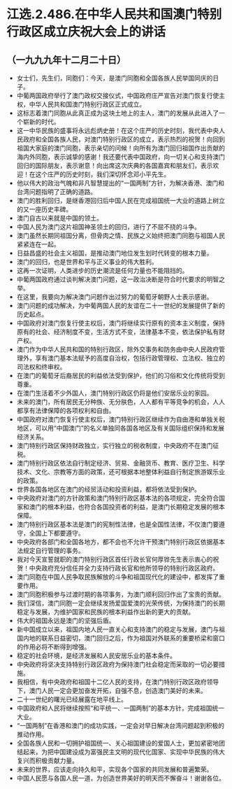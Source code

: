 # 江选.2.486.在中华人民共和国澳门特别行政区成立庆祝大会上的讲话
## （一九九九年十二月二十日）
- 女士们，先生们，同胞们：今天，是澳门同胞和全国各族人民举国同庆的日子。
- 中葡两国政府举行了澳门政权交接仪式，中国政府庄严宣告对澳门恢复行使主权，中华人民共和国澳门特别行政区正式成立。
- 这标志着澳门同胞从此真正成为这块土地上的主人，澳门的发展从此进入了一个崭新的时代。
- 这一中华民族的盛事将永远彪炳史册！在这个庄严的历史时刻，我代表中央人民政府和全国各族人民，对澳门特别行政区的成立，表示热烈的祝贺！向回到祖国大家庭的澳门同胞，表示亲切的问候！向所有为澳门回归祖国作出贡献的海内外同胞，表示诚挚的感谢！我还要代表中国政府，向一切关心和支持澳门回归的国际朋友，表示谢意！向出席这次庆典的各国嘉宾和朋友们，表示欢迎！在这个庄严的历史时刻，我们深切怀念邓小平先生。
- 他以伟大的政治气魄和非凡智慧提出的“一国两制”方针，为解决香港、澳门和台湾问题指明了正确的道路。
- 澳门的胜利回归，是继香港回归后中国人民在完成祖国统一大业的道路上树立的又一座历史丰碑。
- 澳门自古以来就是中国的领土。
- 中国人民为澳门这片祖国神圣领土的回归，进行了不屈不挠的斗争。
- 澳门虽然长期同祖国分离，但骨肉之情、民族之义始终把澳门同胞与祖国人民紧紧连在一起。
- 日益昌盛的社会主义祖国，是推动澳门地位发生划时代转变的根本力量。
- 澳门的回归，也是世界和平与正义事业的伟大胜利。
- 这再一次证明，人类进步的历史潮流是任何力量也不能阻挡的。
- 中葡两国政府通过谈判解决澳门问题，这一政治决断是符合时代要求的明智之举。
- 在这里，我要向为解决澳门问题作出过努力的葡萄牙朝野人士表示感谢。
- 澳门问题的成功解决，为中葡两国人民的友谊在二十一世纪的发展提供了新的历史起点。
- 中国政府对澳门恢复行使主权后，澳门将继续实行原有的资本主义制度，保持原有的社会、经济制度不变，生活方式不变，法律基本不变，依法保护私有财产权。
- 澳门作为中华人民共和国的特别行政区，除外交事务和防务由中央人民政府管理外，享有澳门基本法赋予的高度自治权，包括行政管理权、立法权、独立的司法权和终审权。
- 在澳门的葡萄牙后裔居民的利益依法受到保护，他们的习俗和文化传统将受到尊重。
- 在澳门生活着不少外国人，澳门特别行政区仍将是他们安居乐业的家园。
- 未来的澳门，所有居民无分种族、无分肤色，人人都有平等竞争的机会，人人都享有法律保障的各项权利和自由。
- 中国政府对澳门恢复行使主权后，澳门特别行政区继续作为自由港和单独关税地区，可以用“中国澳门”的名义单独同各国各地区及有关国际组织保持和发展经济关系。
- 澳门特别行政区保持财政独立，实行独立的税收制度，中央政府不在澳门征税。
- 澳门特别行政区依法自行制定经济、贸易、金融货币、教育、医疗卫生、科学技术、文化、宗教等方面的政策，还可根据本地整体利益自行制定旅游娱乐业的政策。
- 世界各国各地区在澳门的经贸活动和投资利益，都将依法受到保护。
- 中央政府对澳门的方针政策和澳门特别行政区基本法的各项规定，完全符合国家和澳门的根本利益，也符合各国投资者的利益，是澳门长期稳定发展的根本保障。
- 澳门特别行政区基本法是澳门的宪制性法律，也是全国性法律，不仅澳门要遵守，全国上下都要遵守。
- 中央政府各部门和全国各地方，都不会也不允许干预澳门特别行政区依据基本法规定自行管理的事务。
- 我对今天宣誓就职的澳门特别行政区首任行政长官何厚铧先生表示衷心的祝贺！中央政府充分信任并全力支持行政长官和他所领导的特别行政区政府。
- 澳门同胞在中国人民争取民族解放的斗争和祖国现代化的建设中，都发挥了重要作用。
- 澳门同胞积极参与过渡时期的各项事务，为澳门顺利回归作出了宝贵的贡献。
- 我们深信，澳门同胞一定会继续发扬爱国爱澳的光荣传统，为保持澳门的长期稳定与发展，为维护国家和民族的根本利益作出新的更大的贡献。
- 伟大的祖国永远是澳门的坚强后盾。
- 新中国成立以来，祖国内地人民一直关心和支持澳门的稳定与发展，澳门与祖国内地的联系日益密切，澳门回归之后，作为祖国对外联系的重要桥梁和窗口的作用必将不断得到增强。
- 稳定的社会环境，是经济发展和人民安居乐业的基本条件。
- 中央政府将坚决支持特别行政区政府为保持澳门社会稳定而采取的一切必要措施。
- 我相信，有中央政府和祖国十二亿人民的支持，在澳门特别行政区政府领导下，澳门人民一定会更加奋发开拓，自强不息，创造澳门美好的未来。
- 二十一世纪的曙光已经展露在地平线上。
- 中国政府和人民将继续按照“和平统一、一国两制”的基本方针，完成祖国统一大业。
- “一国两制”在香港和澳门的成功实践，一定会对早日解决台湾问题起到积极的推动作用。
- 全国各族人民和一切拥护祖国统一、关心祖国建设的爱国人士，更加紧密地团结起来，为把中国建设成为富强民主文明的现代化国家、实现中华民族的伟大复兴而积极贡献力量。
- 未来的世界，应该走向持久和平，实现各个国家的共同发展和普遍繁荣。
- 中国人民愿与各国人民一道，为创造世界美好的明天而不懈奋斗！谢谢各位。
